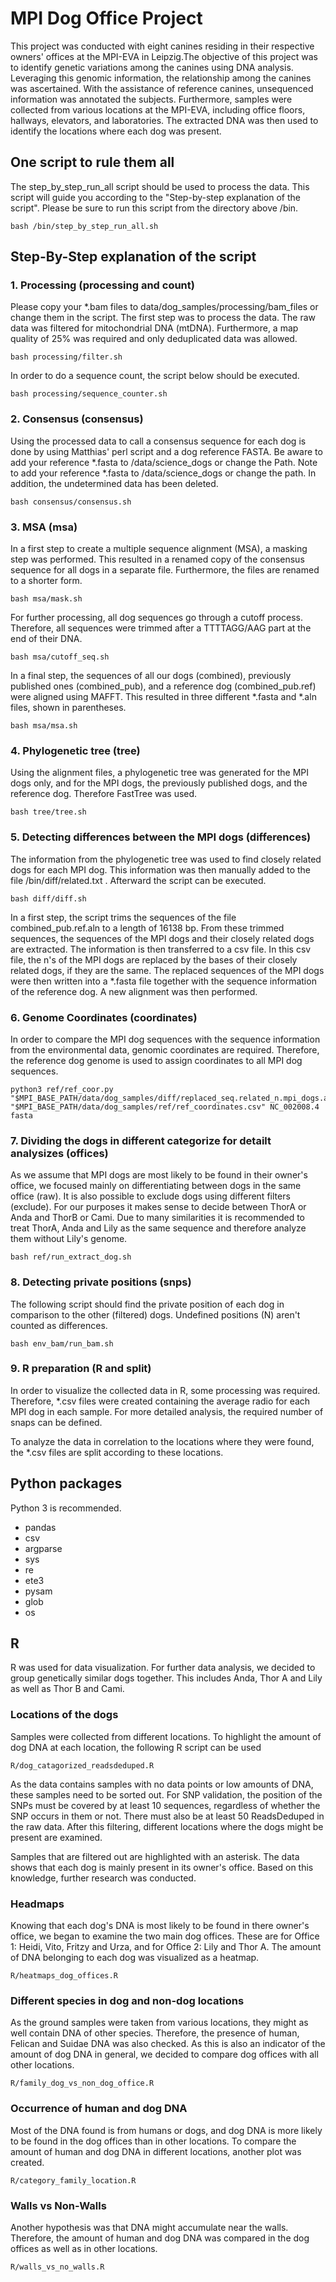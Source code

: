 # MPI Dog Office Project

This project was conducted with eight canines residing in their respective owners' offices at the MPI-EVA in Leipzig.The objective of this project was to identify genetic variations among the canines using DNA analysis. Leveraging this genomic information, the relationship among the canines was ascertained. With the assistance of reference canines, unsequenced information was annotated the subjects. Furthermore, samples were collected from various locations at the MPI-EVA, including office floors, hallways, elevators, and laboratories. The extracted DNA was then used to identify the locations where each dog was present. 

## One script to rule them all

The step_by_step_run_all script should be used to process the data. This script will guide you according to the "Step-by-step explanation of the script". Please be sure to run this script from the directory above /bin.
```
bash /bin/step_by_step_run_all.sh
```


## Step-By-Step explanation of the script

### 1. Processing (processing and count)

Please copy your *.bam files to data/dog_samples/processing/bam_files or change them in the script.
The first step was to process the data. The raw data was filtered for mitochondrial DNA (mtDNA). Furthermore, a map quality of 25% was required and only deduplicated data was allowed.
```
bash processing/filter.sh
```

In order to do a sequence count, the script below should be executed.
```
bash processing/sequence_counter.sh
```


### 2. Consensus (consensus)

Using the processed data to call a consensus sequence for each dog is done by using Matthias' perl script and a dog reference FASTA. Be aware to add your reference *.fasta to /data/science_dogs or change the Path. Note to add your reference *.fasta to /data/science_dogs or change the path. In addition, the undetermined data has been deleted.
```
bash consensus/consensus.sh	
```

### 3. MSA (msa)

In a first step to create a multiple sequence alignment (MSA), a masking step was performed. This resulted in a renamed copy of the consensus sequence for all dogs in a separate file. Furthermore, the files are renamed to a shorter form.
```
bash msa/mask.sh	
```

For further processing, all dog sequences go through a cutoff process. Therefore, all sequences were trimmed after a TTTTAGG/AAG part at the end of their DNA. 
```
bash msa/cutoff_seq.sh	
```

In a final step, the sequences of all our dogs (combined), previously published ones (combined_pub), and a reference dog (combined_pub.ref) were aligned using MAFFT. This resulted in three different *.fasta and *.aln files, shown in parentheses.
```
bash msa/msa.sh 	
```

### 4. Phylogenetic tree (tree)

Using the alignment files, a phylogenetic tree was generated for the MPI dogs only, and for the MPI dogs, the previously published dogs, and the reference dog. Therefore FastTree was used.
```
bash tree/tree.sh
```

### 5. Detecting differences between the MPI dogs (differences)

The information from the phylogenetic tree was used to find closely related dogs for each MPI dog. This information was then manually added to the file /bin/diff/related.txt . Afterward the script can be executed.
```
bash diff/diff.sh
```

In a first step, the script trims the sequences of the file combined_pub.ref.aln to a length of 16138 bp. From these trimmed sequences, the sequences of the MPI dogs and their closely related dogs are extracted. The information is then transferred to a csv file. In this csv file, the n's of the MPI dogs are replaced by the bases of their closely related dogs, if they are the same. The replaced sequences of the MPI dogs were then written into a *.fasta file together with the sequence information of the reference dog. A new alignment was then performed.

### 6. Genome Coordinates (coordinates)

In order to compare the MPI dog sequences with the sequence information from the environmental data, genomic coordinates are required. Therefore, the reference dog genome is used to assign coordinates to all MPI dog sequences.
```
python3 ref/ref_coor.py "$MPI_BASE_PATH/data/dog_samples/diff/replaced_seq.related_n.mpi_dogs.added_ref.aln" "$MPI_BASE_PATH/data/dog_samples/ref/ref_coordinates.csv" NC_002008.4 fasta
```
### 7. Dividing the dogs in different categorize for detailt analysizes (offices)

As we assume that MPI dogs are most likely to be found in their owner's office, we focused mainly on differentiating between dogs in the same office (raw). It is also possible to exclude dogs using different filters (exclude). For our purposes it makes sense to decide between ThorA or Anda and ThorB or Cami. Due to many similarities it is recommended to treat ThorA, Anda and Lily as the same sequence and therefore analyze them without Lily's genome.
```
bash ref/run_extract_dog.sh
```

### 8. Detecting private positions (snps)

The following script should find the private position of each dog in comparison to the other (filtered) dogs. Undefined positions (N) aren't counted as differences. 
```
bash env_bam/run_bam.sh
```

### 9. R preparation (R and split)

In order to visualize the collected data in R, some processing was required. Therefore, *.csv files were created containing the average radio for each MPI dog in each sample.  For more detailed analysis, the required number of snaps can be defined. 

To analyze the data in correlation to the locations where they were found, the *.csv files are split according to these locations.

## Python packages
Python 3 is recommended.

* pandas
* csv
* argparse
* sys
* re
* ete3
* pysam
* glob
* os

## R

R was used for data visualization. For further data analysis, we decided to group genetically similar dogs together. This includes Anda, Thor A and Lily as well as Thor B and Cami.

### Locations of the dogs

Samples were collected from different locations. To highlight the amount of dog DNA at each location, the following R script can be used
```
R/dog_catagorized_readsdeduped.R
```
As the data contains samples with no data points or low amounts of DNA, these samples need to be sorted out. For SNP validation, the position of the SNPs must be covered by at least 10 sequences, regardless of whether the SNP occurs in them or not. There must also be at least 50 ReadsDeduped in the raw data. 
After this filtering, different locations where the dogs might be present are examined. 

Samples that are filtered out are highlighted with an asterisk. The data shows that each dog is mainly present in its owner's office. Based on this knowledge, further research was conducted.

### Headmaps

Knowing that each dog's DNA is most likely to be found in there owner's office, we began to examine the two main dog offices. These are for Office 1: Heidi, Vito, Fritzy and Urza, and for Office 2: Lily and Thor A. The amount of DNA belonging to each dog was visualized as a heatmap.
```
R/heatmaps_dog_offices.R
``` 

### Different species in dog and non-dog locations

As the ground samples were taken from various locations, they might as well contain DNA of other species. Therefore, the presence of human, Felican and Suidae DNA was also checked. As this is also an indicator of the amount of dog DNA in general, we decided to compare dog offices with all other locations. 
```
R/family_dog_vs_non_dog_office.R
```

### Occurrence of human and dog DNA

Most of the DNA found is from humans or dogs, and dog DNA is more likely to be found in the dog offices than in other locations. To compare the amount of human and dog DNA in different locations, another plot was created.
```
R/category_family_location.R
```

### Walls vs Non-Walls

Another hypothesis was that DNA might accumulate near the walls. Therefore, the amount of human and dog DNA was compared in the dog offices as well as in other locations.
```
R/walls_vs_no_walls.R
```






